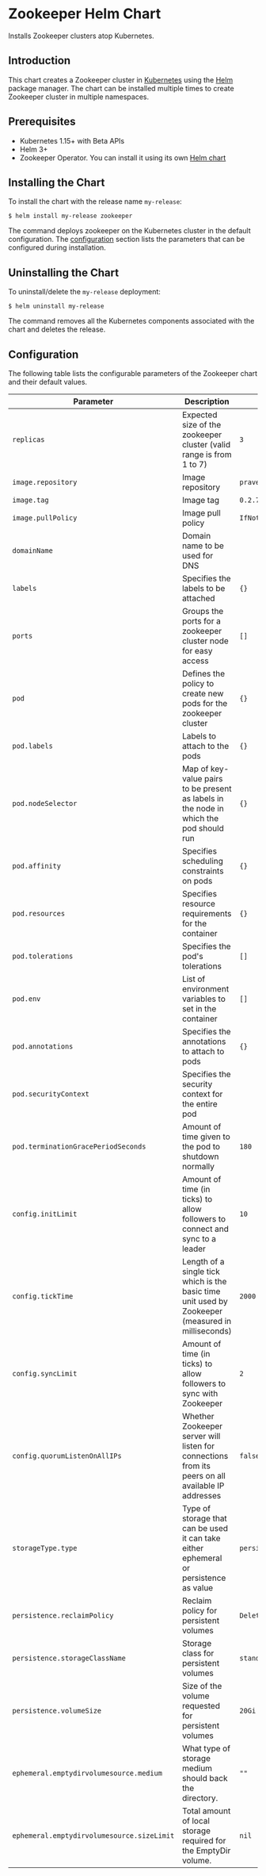# Zookeeper Helm Chart

Installs Zookeeper clusters atop Kubernetes.

## Introduction

This chart creates a Zookeeper cluster in [Kubernetes](http://kubernetes.io) using the [Helm](https://helm.sh) package manager. The chart can be installed multiple times to create Zookeeper cluster in multiple namespaces.

## Prerequisites

  - Kubernetes 1.15+ with Beta APIs
  - Helm 3+
  - Zookeeper Operator. You can install it using its own [Helm chart](https://github.com/pravega/zookeeper-operator/tree/master/charts/zookeeper-operator)

## Installing the Chart

To install the chart with the release name `my-release`:

```
$ helm install my-release zookeeper
```

The command deploys zookeeper on the Kubernetes cluster in the default configuration. The [configuration](#configuration) section lists the parameters that can be configured during installation.

## Uninstalling the Chart

To uninstall/delete the `my-release` deployment:

```
$ helm uninstall my-release
```

The command removes all the Kubernetes components associated with the chart and deletes the release.

## Configuration

The following table lists the configurable parameters of the Zookeeper chart and their default values.

| Parameter | Description | Default |
| ----- | ----------- | ------ |
| `replicas` | Expected size of the zookeeper cluster (valid range is from 1 to 7) | `3` |
| `image.repository` | Image repository | `pravega/zookeeper` |
| `image.tag` | Image tag | `0.2.7` |
| `image.pullPolicy` | Image pull policy | `IfNotPresent` |
| `domainName` | Domain name to be used for DNS | |
| `labels` | Specifies the labels to be attached | `{}` |
| `ports` | Groups the ports for a zookeeper cluster node for easy access | `[]` |
| `pod` | Defines the policy to create new pods for the zookeeper cluster | `{}` |
| `pod.labels` | Labels to attach to the pods | `{}` |
| `pod.nodeSelector` | Map of key-value pairs to be present as labels in the node in which the pod should run | `{}` |
| `pod.affinity` | Specifies scheduling constraints on pods | `{}` |
| `pod.resources` | Specifies resource requirements for the container | `{}` |
| `pod.tolerations` | Specifies the pod's tolerations | `[]` |
| `pod.env` | List of environment variables to set in the container | `[]` |
| `pod.annotations` | Specifies the annotations to attach to pods | `{}` |
| `pod.securityContext` | Specifies the security context for the entire pod | |
| `pod.terminationGracePeriodSeconds` | Amount of time given to the pod to shutdown normally | `180` |
| `config.initLimit` | Amount of time (in ticks) to allow followers to connect and sync to a leader | `10` |
| `config.tickTime` | Length of a single tick which is the basic time unit used by Zookeeper (measured in milliseconds) | `2000` |
| `config.syncLimit` | Amount of time (in ticks) to allow followers to sync with Zookeeper | `2` |
| `config.quorumListenOnAllIPs` | Whether Zookeeper server will listen for connections from its peers on all available IP addresses | `false` |
| `storageType.type` | Type of storage that can be used it can take either ephemeral or persistence as value | `persistence` |
| `persistence.reclaimPolicy` | Reclaim policy for persistent volumes | `Delete` |
| `persistence.storageClassName` | Storage class for persistent volumes | `standard` |
| `persistence.volumeSize` | Size of the volume requested for persistent volumes | `20Gi` |
| `ephemeral.emptydirvolumesource.medium` |  What type of storage medium should back the directory. | `""` |
| `ephemeral.emptydirvolumesource.sizeLimit` | Total amount of local storage required for the EmptyDir volume. | `nil` |
